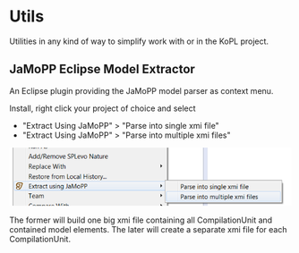 Utils
=====

Utilities in any kind of way to simplify work with or in the KoPL project.

## JaMoPP Eclipse Model Extractor
An Eclipse plugin providing the JaMoPP model parser as context menu.

Install, right click your project of choice and select 
* "Extract Using JaMoPP" > "Parse into single xmi file"
* "Extract Using JaMoPP" > "Parse into multiple xmi files"
 
![JaMoPP Parser Context Menu](docs/jamopp-extractor-contextmenu.png)

The former will build one big xmi file containing all CompilationUnit and contained model elements.
The later will create a separate xmi file for each CompilationUnit.
